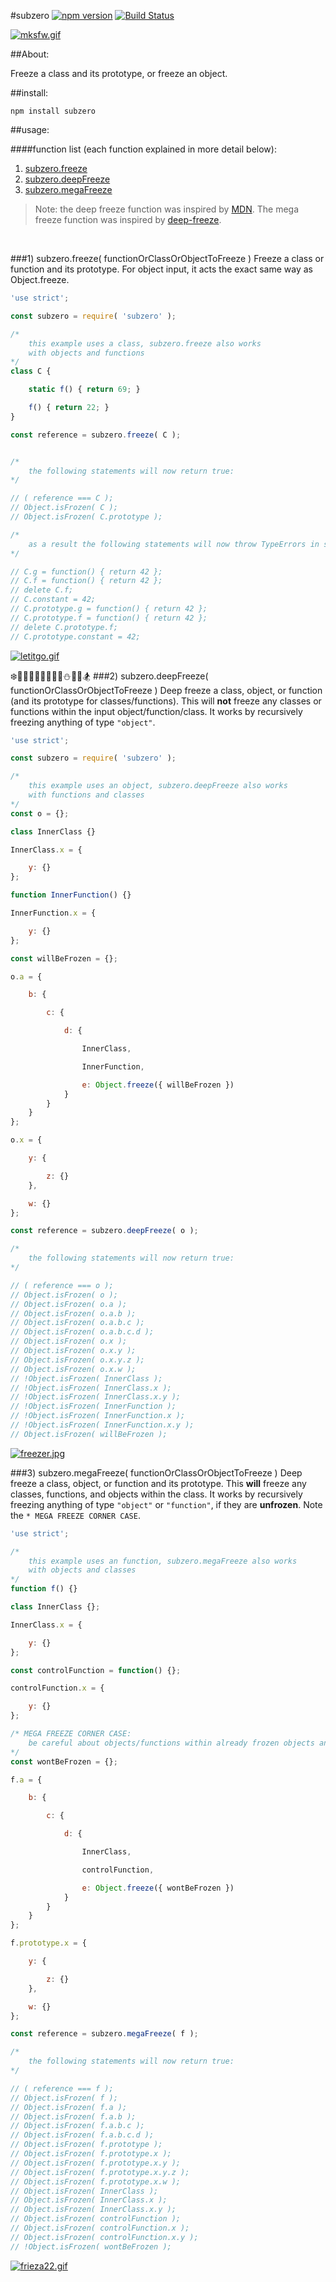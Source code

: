 #subzero [![npm version](https://badge.fury.io/js/subzero.svg)](https://badge.fury.io/js/subzero) [![Build Status](https://travis-ci.org/msteckyefantis/subzero.svg?branch=master)](https://travis-ci.org/msteckyefantis/subzero)

[![mksfw.gif](https://s30.postimg.org/vd4asvu9t/mksfw.gif)](https://postimg.org/image/vd4asvu9p/)

##About:

Freeze a class and its prototype, or freeze an object.

##install:

```
npm install subzero
```

##usage:

####function list (each function explained in more detail below):

1. [subzero.freeze](#1-subzerofreeze-functionorclassorobjecttofreeze-)
2. [subzero.deepFreeze](#2-subzerodeepfreeze-functionorclassorobjecttofreeze-)
3. [subzero.megaFreeze](#3-subzeromegafreeze-functionorclassorobjecttofreeze-)

>Note: the deep freeze function was inspired by [MDN](https://developer.mozilla.org/en-US/docs/Web/JavaScript/Reference/Global_Objects/Object/freeze). The mega freeze function was inspired by [deep-freeze](https://github.com/substack/deep-freeze).

<br>



###1) subzero.freeze( functionOrClassOrObjectToFreeze )
Freeze a class or function and its prototype. For object input, it acts the exact same way as Object.freeze.

```.js
'use strict';

const subzero = require( 'subzero' );

/*
	this example uses a class, subzero.freeze also works
	with objects and functions
*/
class C {

	static f() { return 69; }

	f() { return 22; }
}

const reference = subzero.freeze( C );


/*
	the following statements will now return true:
*/

// ( reference === C );
// Object.isFrozen( C );
// Object.isFrozen( C.prototype );

/*
	as a result the following statements will now throw TypeErrors in strict mode:
*/

// C.g = function() { return 42 };
// C.f = function() { return 42 };
// delete C.f;
// C.constant = 42;
// C.prototype.g = function() { return 42 };
// C.prototype.f = function() { return 42 };
// delete C.prototype.f;
// C.prototype.constant = 42;
```

[![letitgo.gif](https://s27.postimg.org/gym5t7iib/letitgo.gif)](https://postimg.org/image/ptn03q7an/)

❄️🎅🏿🎅🏽🎅🏾🎅🏼⛄️🎿🗻🏂
###2) subzero.deepFreeze( functionOrClassOrObjectToFreeze )
Deep freeze a class, object, or function (and its prototype for classes/functions). This will **not** freeze any classes or functions within the input object/function/class. It works by recursively freezing anything of type `"object"`.

```.js
'use strict';

const subzero = require( 'subzero' );

/*
	this example uses an object, subzero.deepFreeze also works
	with functions and classes
*/
const o = {};

class InnerClass {}

InnerClass.x = {

    y: {}
};

function InnerFunction() {}

InnerFunction.x = {

    y: {}
};

const willBeFrozen = {};

o.a = {

    b: {

        c: {

            d: {

                InnerClass,

                InnerFunction,

                e: Object.freeze({ willBeFrozen })
            }
        }
    }
};

o.x = {

    y: {

        z: {}
    },

    w: {}
};

const reference = subzero.deepFreeze( o );

/*
	the following statements will now return true:
*/

// ( reference === o );
// Object.isFrozen( o );
// Object.isFrozen( o.a );
// Object.isFrozen( o.a.b );
// Object.isFrozen( o.a.b.c );
// Object.isFrozen( o.a.b.c.d );
// Object.isFrozen( o.x );
// Object.isFrozen( o.x.y );
// Object.isFrozen( o.x.y.z );
// Object.isFrozen( o.x.w );
// !Object.isFrozen( InnerClass );
// !Object.isFrozen( InnerClass.x );
// !Object.isFrozen( InnerClass.x.y );
// !Object.isFrozen( InnerFunction );
// !Object.isFrozen( InnerFunction.x );
// !Object.isFrozen( InnerFunction.x.y );
// Object.isFrozen( willBeFrozen );
```

[![freezer.jpg](https://s29.postimg.org/gjwm9hhmv/freezer.jpg)](https://postimg.org/image/6zczmlsar/)


###3) subzero.megaFreeze( functionOrClassOrObjectToFreeze )
Deep freeze a class, object, or function and its prototype. This **will** freeze any classes, functions, and objects within the class. It works by recursively freezing anything of type `"object"` or `"function"`, if they are **unfrozen**. Note the `* MEGA FREEZE CORNER CASE`.

```.js
'use strict';

/*
	this example uses an function, subzero.megaFreeze also works
	with objects and classes
*/
function f() {}

class InnerClass {};

InnerClass.x = {

    y: {}
};

const controlFunction = function() {};

controlFunction.x = {

    y: {}
};

/* MEGA FREEZE CORNER CASE:
	be careful about objects/functions within already frozen objects and functions
*/
const wontBeFrozen = {};

f.a = {

    b: {

        c: {

            d: {

                InnerClass,

                controlFunction,

                e: Object.freeze({ wontBeFrozen })
            }
        }
    }
};

f.prototype.x = {

    y: {

        z: {}
    },

    w: {}
};

const reference = subzero.megaFreeze( f );

/*
	the following statements will now return true:
*/

// ( reference === f );
// Object.isFrozen( f );
// Object.isFrozen( f.a );
// Object.isFrozen( f.a.b );
// Object.isFrozen( f.a.b.c );
// Object.isFrozen( f.a.b.c.d );
// Object.isFrozen( f.prototype );
// Object.isFrozen( f.prototype.x );
// Object.isFrozen( f.prototype.x.y );
// Object.isFrozen( f.prototype.x.y.z );
// Object.isFrozen( f.prototype.x.w );
// Object.isFrozen( InnerClass );
// Object.isFrozen( InnerClass.x );
// Object.isFrozen( InnerClass.x.y );
// Object.isFrozen( controlFunction );
// Object.isFrozen( controlFunction.x );
// Object.isFrozen( controlFunction.x.y );
// !Object.isFrozen( wontBeFrozen );
```

[![frieza22.gif](https://s23.postimg.org/d6ri2wwm3/frieza22.gif)](https://postimg.org/image/djiw93evr/)